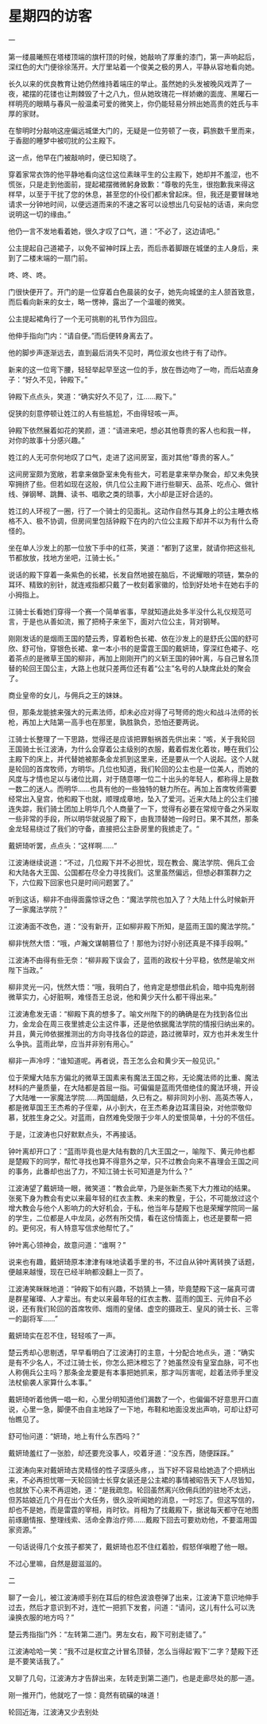 # 星期四的访客

一

第一缕晨曦照在塔楼顶端的旗杆顶的时候，她敲响了厚重的漆门，第一声响起后，深红色的大门便徐徐荡开。大厅里站着一个俊美之极的男人，平静从容地看向她。

长久以来的优良教育让她仍然维持着端庄的举止。虽然她的头发被晚风戏弄了一夜，裙摆的花镂也让荆棘毁了十之八九，但从她玫瑰花一样娇嫩的面庞、黑曜石一样明亮的眼睛与春风一般温柔可爱的微笑上，你仍能轻易分辨出她高贵的姓氏与丰厚的家财。

在黎明时分敲响这座偏远城堡大门的，无疑是一位劳顿了一夜，羁旅数千里而来，于香甜的睡梦中被叨扰的公主殿下。

这一点，他早在门被敲响时，便已知晓了。

穿着家常衣饰的他平静地看向这位这位素昧平生的公主殿下，她却并不羞涩，也不慌张，只是走到他面前，提起裙摆微微躬身致歉：“尊敬的先生，很抱歉我来得这样早，以至于干扰了您的休息，甚至您的仆役们都未曾起床。但，我还是要冒昧地请求一分钟地时间，以便远道而来的不速之客可以设想出几句妥帖的话语，来向您说明这一切的缘由。”

他仍一言不发地看着她，很久才叹了口气，道：“不必了，这边请吧。”

公主提起自己道裙子，以免不留神时踩上去，而后赤着脚跟在城堡的主人身后，来到了二楼末端的一扇门前。

咚、咚、咚。

门很快便开了。开门的是一位穿着白色晨装的女子，她先向城堡的主人颔首致意，而后看向新来的女士，略一愣神，露出了一个温暖的微笑。

公主提起裙角行了一个无可挑剔的礼节作为回应。

他伸手指向门内：“请自便。”而后便转身离去了。

他的脚步声逐渐远去，直到最后消失不见时，两位淑女也终于有了动作。

新来的这一位弯下腰，轻轻举起早至这一位的手，放在唇边吻了一吻，而后站直身子：“好久不见，钟殿下。”

钟殿下点点头，笑道：“确实好久不见了，江……殿下。”

促狭的刻意停顿让姓江的人有些尴尬，不由得轻咳一声。

钟殿下依然展着如花的笑颜，道：“请进来吧，想必其他尊贵的客人也和我一样，对你的故事十分感兴趣。”

姓江的人无可奈何地叹了口气，走进了这间房室，面对其他“尊贵的客人。”

这间房室颇为宽敞，若拿来做卧室未免有些大，可若是拿来举办聚会，却又未免狭窄拥挤了些。但若如现在这般，供几位公主殿下进行些聊天、品茶、吃点心、做针线、弹钢琴、跳舞、读书、唱歌之类的琐事，大小却是正好合适的。

姓江的人环视了一圈，行了一个骑士的见面礼。这动作自然与其身上的公主睡衣格格不入、极不协调，但房间里包括钟殿下在内的六位公主殿下却并不以为有什么奇怪的。

坐在单人沙发上的那一位放下手中的红茶，笑道：“都到了这里，就请你把这些礼节都放放，找地方坐吧，江骑士长。”

说话的殿下穿着一条紫色的长裙，长发自然地披在脑后，不说耀眼的项链，繁杂的耳环、精致的别针，就连戒指都只戴了一枚刻着家徽的，恰到好处地卡在她右手的小拇指上。

江骑士长看她们穿得一个赛一个简单省事，早就知道此处多半没什么礼仪规范可言，于是也从善如流，搬了把椅子来坐下，面对六位公主，背对钢琴。

刚刚发话的是烟雨王国的楚云秀，穿着粉色长裙、依在沙发上的是舒氏公国的舒可欣、舒可怡，穿银色长裙、拿一本小书的是雷霆王国的戴妍琦，穿深红色裙子、吃着茶点的是微草王国的柳非，再加上刚刚开门的义斩王国的钟叶离，与自己冒名顶替的轮回王国公主，大路上也就只差两位还有着“公主”名号的人缺席此处的聚会了。

商业皇帝的女儿，与佣兵之王的妹妹。

但，那条龙能掳来强大的元素法师，却未必应对得了弓弩师的炮火和战斗法师的长枪，再加上大陆第一高手也在那里，孰胜孰负，恐怕还要两说。

江骑士长整理了一下思路，觉得还是应该把罪魁祸首先供出来：“咳，关于我轮回王国骑士长江波涛，为什么会穿着公主级别的衣服，戴着假发化着妆，睡在我们公主殿下的床上，并代替她被那条金龙抓到这里来，还是要从一个人说起。这个人就是轮回的首席牧师，方明华。几位也知道，我们轮回的公主也是一位美人，而她的风度与才情也足以与诸位比肩，对于随意哪一位二十出头的年轻人，都称得上是数一数二的迷人。而明华……也具有他的一些独特的魅力所在。再加上首席牧师需要经常出入皇宫，他和殿下也就，顺理成章地，坠入了爱河。近来大陆上的公主们接连失踪，我们骑士团加上明华几个人商量了一下，觉得有必要在常规守备之外采取一些非常的手段，所以明华就说服了殿下，由我顶替她一段时日。果不其然，那条金龙轻易绕过了我们的守备，直接把公主卧房里的我掳走了。“

戴妍琦听罢，点点头：“这样啊……“

江波涛继续说道：“不过，几位殿下并不必担忧，现在教会、魔法学院、佣兵工会和大陆各大王国、公国都在尽全力寻找我们。这里虽然偏远，但想必群策群力之下，六位殿下回家也只是时间问题罢了。”

听到这话，柳非不由得面露惊讶之色：“魔法学院也加入了？大陆上什么时候新开了一家魔法学院？”

江波涛面不改色，道：“没有新开，正如柳非殿下所知，是蓝雨王国的魔法学院。”

柳非恍然大悟：“哦，卢瀚文谋朝篡位了！那他为讨好小别还真是不择手段啊。”

江波涛不由得有些无奈：“柳非殿下误会了，蓝雨的政权十分平稳，依然是喻文州陛下当政。”

柳非灵光一闪，恍然大悟：“哦，我明白了，他肯定是想借此机会，暗中捣鬼削弱微草实力，心好脏啊，难怪吾王总说，他和黄少天什么都干得出来。”

江波涛愈发无语：“柳殿下真的想多了。喻文州陛下的的确确是在为找到各位出力，金龙会在周三夜里掳走公主这件事，还是他依据魔法学院的情报归纳出来的。并且，黄元帅依据推测出的方向寻找各位的踪迹，路过微草时，双方也并未发生什么争执。蓝雨此举，应当并非别有用心。”

柳非一声冷哼：“谁知道呢。再者说，吾王怎么会和黄少天一般见识。”

位于荣耀大陆东方偏北的微草王国素来有魔法王国之称，无论魔法师的比重、魔法材料的产量质量，在大陆都是首屈一指。可偏偏是蓝雨凭借绝佳的魔法环境，开设了大陆唯一一家魔法学院……两国龃龉，久已有之。柳非同刘小别、高英杰等人，都是微草国王王杰希的子侄辈，从小到大，在王杰希身边耳濡目染，对他崇敬仰慕，犹胜生身之父。对蓝雨，自然难免受限于少年人的爱恨简单，十分的不信任。

于是，江波涛也只好默默点头，不再接话。

钟叶离却开口了：“蓝雨毕竟也是大陆有数的几大王国之一，喻陛下、黄元帅也都是楚殿下的同学，帮忙寻找也算不得意外之举，只不过教会向来不喜理会王国之间的事务，此番却也出了力，不知江骑士长可知道是为什么？”

江波涛望了戴妍琦一眼，微笑道：“教会此举，乃是张新杰冕下大力推动的结果。张冕下身为教会有史以来最年轻的红衣主教、未来的教皇，于公，不可能放过这个增大教会与他个人影响力的大好机会，于私，他当年与楚殿下也是荣耀学院同一届的学生，二位都是人中龙凤，必然有所交情，看在这份情面上，也还是要帮一把的。更何况，有人特意写信求他帮忙了。”

钟叶离心领神会，故意问道：“谁啊？”

说来也有趣，戴妍琦原本津津有味地读着手里的书，不过自从钟叶离转换了话题，便越来越慢，现在已经半晌都没翻上一页了。

江波涛笑眯眯地道：“钟殿下如有兴趣，不妨猜上一猜，毕竟楚殿下这一届真可谓是群星璀璨、人才辈出。有史以来最年轻的红衣主教、蓝雨的国王、元帅自不必说，还有我们轮回的首席牧师、烟雨的皇储、虚空的摄政王、皇风的骑士长、三零一的副将军……”

戴妍琦实在忍不住，轻轻咳了一声。

楚云秀却心思剔透，早早看明白了江波涛打的主意，十分配合地点头，道：“确实是有不少名人，不过江骑士长，你怎么把沐橙忘了？她虽然没有皇室血脉，可不也人称佣兵公主吗？那条金龙要是有本事把她抓来，那才叫厉害呢，趁着法师手里没法杖偷袭人家算什么本事。”

戴妍琦听着他俩一唱一和，心里分明知道他们漏数了一个，也偏偏不好意思开口直说，心里一急，脚便不由自主地跺了一下地，布鞋和地面没发出声响，可却让舒可怡瞧见了。

舒可怡问道：“妍琦，地上有什么东西吗？”

戴妍琦羞红了一张脸，却还要充没事人，咬着牙道：“没东西，随便踩踩。”

江波涛向来对戴妍琦古灵精怪的性子深感头疼，，当下好不容易给她造了个把柄出来，不必再担忧哪一天轮回骑士长穿女装还是公主裙的事情被昭告天下人尽皆知，也就放下心来不再逗她，道：“是我疏忽。轮回虽然离兴欣佣兵团的驻地不太远，但苏姑娘近几个月在出个大任务，很久没听闻她的消息，一时忘了。但这写信的，却也不是她，而是雷霆的宰相，肖时钦。肖相为了找戴殿下，据说每天都守在地图前琢磨情报、整理线索、活命全靠治疗师……戴殿下回去可要劝劝他，不要滥用国家资源。”

一句话说得几个女孩子都笑了，戴妍琦也忍不住红着脸，假怒佯嗔瞪了他一眼。

不过心里嘛，自然是甜滋滋的。

二

聊了一会儿，被江波涛顺手别在耳后的棕色波浪卷弹了出来，江波涛下意识地伸手过去，然后才意识到不对，连忙一把抓下发套，问道：“请问，这儿有什么可以洗澡换衣服的地方吗？”

楚云秀指指门外：“左转第二道门。男左女右，殿下可别走错了。”

江波涛哈哈一笑：“我不过是权宜之计冒名顶替，怎么当得起‘殿下’二字？楚殿下还是不要笑话我了。”

又聊了几句，江波涛方才告辞出来，左转走到第二道门，也是走廊尽处的那一道。

刚一推开门，他就吃了一惊：竟然有硫磺的味道！

轮回近海，江波涛又少去别处

